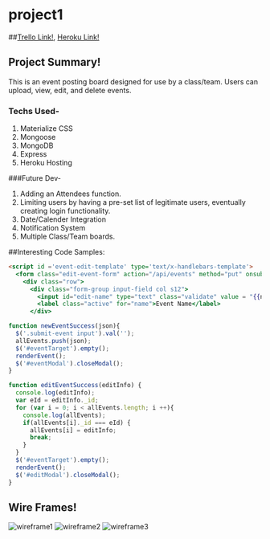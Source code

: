 # project1

##[Trello Link!](https://trello.com/b/xqoziE71/lets-get-together), [Heroku Link!](https://enigmatic-shelf-29928.herokuapp.com/)

## Project Summary!
This is an event posting board designed for use by a class/team. Users can upload, view, edit, and delete events.

### Techs Used-
1. Materialize CSS
2. Mongoose
3. MongoDB
4. Express
5. Heroku Hosting

###Future Dev-
1. Adding an Attendees function.
2. Limiting users by having a pre-set list of legitimate users, eventually creating login functionality.
3. Date/Calender Integration
4. Notification System
5. Multiple Class/Team boards.

##Interesting Code Samples:

```html
<script id ='event-edit-template' type='text/x-handlebars-template'>
  <form class="edit-event-form" action="/api/events" method="put" onsubmit="submitEditEvent(event)">
    <div class="row">
      <div class="form-group input-field col s12">
        <input id="edit-name" type="text" class="validate" value = "{{name}}" required="true">
        <label class="active" for="name">Event Name</label>
      </div>
```

```javascript
function newEventSuccess(json){
  $('.submit-event input').val('');
  allEvents.push(json);
  $('#eventTarget').empty();
  renderEvent();
  $('#eventModal').closeModal();
}

function editEventSuccess(editInfo) {
  console.log(editInfo);
  var eId = editInfo._id;
  for (var i = 0; i < allEvents.length; i ++){
    console.log(allEvents);
    if(allEvents[i]._id === eId) {
      allEvents[i] = editInfo;
      break;
    }
  }
  $('#eventTarget').empty();
  renderEvent();
  $('#editModal').closeModal();
}
```



## Wire Frames!
![wireframe1](http://i.imgur.com/Lmr1xpj.jpg "Optional title")
![wireframe2](http://i.imgur.com/HsGy20O.jpg "Optional title")
![wireframe3](http://i.imgur.com/8bLNYtA.jpg "Optional title")
